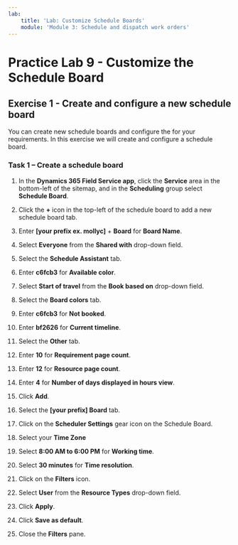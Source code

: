 ```yaml
---
lab:
    title: 'Lab: Customize Schedule Boards'
    module: 'Module 3: Schedule and dispatch work orders'
---
```


# Practice Lab 9 - Customize the Schedule Board

## Exercise 1 - Create and configure a new schedule board

You can create new schedule boards and configure the for your requirements. In this exercise we will create and configure a schedule board.

### Task 1 – Create a schedule board

1. In the **Dynamics 365 Field Service app**, click the **Service** area in the bottom-left of the sitemap, and in the **Scheduling** group select **Schedule Board**.

1. Click the **+** icon in the top-left of the schedule board to add a new schedule board tab.

1. Enter **[your prefix ex. mollyc]** + **Board** for **Board Name**.

1. Select **Everyone** from the **Shared with** drop-down field.

1. Select the **Schedule Assistant** tab.

1. Enter **c6fcb3** for **Available color**.

1. Select **Start of travel** from the **Book based on** drop-down field.

1. Select the **Board colors** tab.

1. Enter **c6fcb3** for **Not booked**.

1. Enter **bf2626** for **Current timeline**.

1. Select the **Other** tab.

1. Enter **10** for **Requirement page count**.

1. Enter **12** for **Resource page count**.

1. Enter **4** for **Number of days displayed in hours view**.

1. Click **Add**.

1. Select the  **[your prefix] Board** tab.

1. Click on the **Scheduler Settings** gear icon on the Schedule Board.

1. Select your **Time Zone**

1. Select **8:00 AM to 6:00 PM** for **Working time**.

1. Select **30 minutes** for **Time resolution**.

1. Click on the **Filters** icon.

1. Select **User** from the **Resource Types** drop-down field.

1. Click **Apply**.

1. Click **Save as default**.

1. Close the **Filters** pane.
